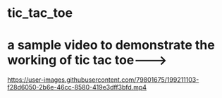 # tic_tac_toe
# a sample video to demonstrate the working of tic tac toe--->


https://user-images.githubusercontent.com/79801675/199211103-f28d6050-2b6e-46cc-8580-419e3dff3bfd.mp4

